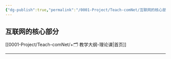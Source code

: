```yaml
---
{"dg-publish":true,"permalink":"/0001-Project/Teach-comNet/互联网的核心部分/"}
---
```


## 互联网的核心部分
[[0001-Project/Teach-comNet/+🗂️ 教学大纲-理论课\|首页]]

---
